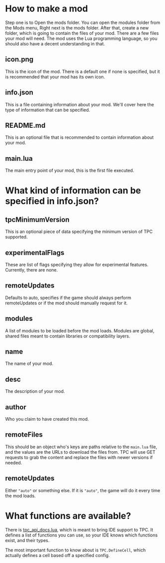 # How to make a mod

Step one is to Open the mods folder. You can open the modules folder from the Mods menu, Right next is the mods folder.
After that, create a new folder, which is going to contain the files of your mod.
There are a few files your mod will need.
The mod uses the Lua programming language, so you should also have a decent understanding in that.

## icon.png

This is the icon of the mod. There is a default one if none is specified, but it is recommended that your mod has its own icon.

## info.json

This is a file containing information about your mod. We'll cover here the type of information that can be specified.

## README.md

This is an optional file that is recommended to contain information about your mod.

## main.lua

The main entry point of your mod, this is the first file executed.

# What kind of information can be specified in info.json?

## tpcMinimumVersion

This is an optional piece of data specifying the minimum version of TPC supported.

## experimentalFlags

These are list of flags specifying they allow for experimental features. Currently, there are none.

## remoteUpdates

Defaults to auto, specifies if the game should always perform remoteUpdates or if the mod should manually request for it.

## modules

A list of modules to be loaded before the mod loads. Modules are global, shared files meant to contain libraries or compatibility layers.

## name

The name of your mod.

## desc

The description of your mod.

## author

Who you claim to have created this mod.

## remoteFiles

This should be an object who's keys are paths relative to the `main.lua` file, and the values are the URLs to download the files from.
TPC will use GET requests to grab the content and replace the files with newer versions if needed.

## remoteUpdates

Either `"auto"` or something else.
If it is `"auto"`, the game will do it every time the mod loads.

# What functions are available?

There is [tpc_api_docs.lua](https://github.com/IonutParau/thepuzzlecell/blob/main/extra/tpc_api_docs.lua), which is meant to bring IDE support to TPC. It defines a list of functions you can use, so your IDE knows which functions exist, and their types.

The most important function to know about is `TPC.DefineCell`, which actually defines a cell based off a specified config.
